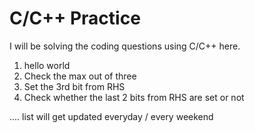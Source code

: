 # C/C++ Practice
I will be solving the coding questions using C/C++ here.

1. hello world
2. Check the max out of three
3. Set the 3rd bit from RHS
4. Check whether the last 2 bits from RHS are set or not


.... list will get updated everyday / every weekend

